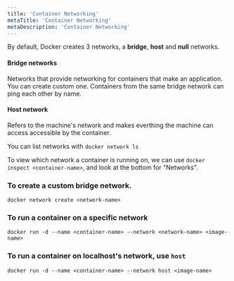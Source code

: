 ```yaml
---
title: 'Container Networking'
metaTitle: 'Container Networking'
metaDescription: 'Container Networking'
---
```


By default, Docker creates 3 networks, a **bridge**, **host** and **null** networks.

#### Bridge networks

Networks that provide networking for containers that make an application. You can create custom one.
Containers from the same bridge network can ping each other by name.

#### Host network

Refers to the machine's network and makes everthing the machine can access accessible by the container.

You can list networks with `docker network ls`

To view which network a container is running on, we can use `docker inspect <container-name>`, and look at the bottom for "Networks".

### To create a custom bridge network.

```
docker network create <network-name>
```

### To run a container on a specific network

```
docker run -d --name <container-name> --network <network-name> <image-name>
```

### To run a container on localhost's network, use `host`

```
docker run -d --name <container-name> --network host <image-name>
```
